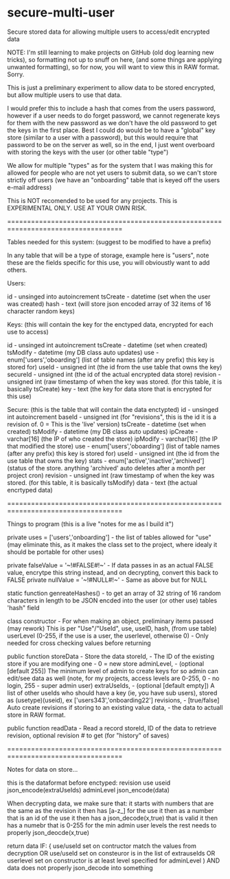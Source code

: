 # secure-multi-user
Secure stored data for allowing multiple users to access/edit encrypted data

NOTE: I'm still learning to make projects on GitHub (old dog learning new tricks), so formatting not up to snuff on here, (and some things are applying unwanted formatting), so for now, you will want to view this in RAW format. Sorry.

This is just a preliminary experiment to allow data to be stored encrypted, but allow multiple users to use that data. 

I would prefer this to include a hash that comes from the users password, however if a user needs to do forget password, we cannot regenerate keys for them with the new password as we don't have the old password to get the keys in the first place. Best I could do would be to have a "global" key store (similar to a user with a password), but this would require that password to be on the server as well, so in the end, I just went overboard with storing the keys with the user (or other table "type")

We allow for multiple "types" as for the system that I was making this for allowed for people who are not yet users to submit data, so we can't store strictly off users (we have an "onboarding" table that is keyed off the users e-mail address)

This is NOT recomended to be used for any projects. This is EXPERIMENTAL ONLY. USE AT YOUR OWN RISK.

===================================================================================

Tables needed for this system: (suggest to be modified to have a prefix)

In any table that will be a type of storage, example here is "users", note these are the fields specific for this use, you will obvioustly want to add others.

Users: 

id - unsinged into autoincrement
tsCreate - datetime (set when the user was created)
hash - text (will store json encoded array of 32 items of 16 character random keys)

Keys: (this will contain the key for the enctyped data, encrypted for each use to access)

id - unsinged int autoincrement
tsCreate - datetime (set when created)
tsModify - datetime (my DB class auto updates)
use - enum['users','oboarding'] (list of table names (after any prefix) this key is stored for) 
useId - unsigned int (the id from the use table that owns the key)
secureId - unsigned int (the id of the actual encrypted data store)
revision - unsigned int (raw timestamp of when the key was stored. (for this table, it is basically tsCreate)
key - text (the key for data store that is encrypted for this use)

Secure: (this is the table that will contain the data enctypted)
id - unsinged int autoincrement
baseId - unsigned int (for "revisions", this is the id it is a revision of. 0 = This is the 'live' version)
tsCreate - datetime (set when created)
tsModify - datetime (my DB class auto updates)
ipCreate - varchar[16] (the IP of who created the store)
ipModify - varchar[16] (the IP that modified the store)
use - enum['users','oboarding'] (list of table names (after any prefix) this key is stored for) 
useId - unsigned int (the id from the use table that owns the key)
stats - enum['active','inactive','archived'] (status of the store. anything 'archived' auto deletes after a month per project cron)
revision - unsigned int (raw timestamp of when the key was stored. (for this table, it is basically tsModify)
data - text (the actual encrtyped data)

===================================================================================

Things to program (this is a live "notes for me as I build it")

private uses = ['users','onboarding'] - the list of tables allowed for "use" (may eliminate this, as it makes the class set to the project, where idealy it should be portable for other uses)

private falseValue = '~!#FALSE#!~' - If data passes in as an actual FALSE value, encrytpe this string instead, and on decrypting, convert this back to FALSE
private nullValue = '~!#NULL#!~' - Same as above but for NULL 

static function genreateHashes() - to get an array of 32 string of 16 random characters in length to be JSON encded into the user (or other use) tables 'hash" field

class constructor - For when making an object, preliminary items passed (may rework) This is per "Use"/"UseId", 
  use,
  useID,
  hash, (from use table)
  userLevel (0-255, if the use is a user, the userlevel, otherwise 0) - Only needed for cross checking values before returning

public function storeData - Store the data 
  storeId, - The ID of the existing store if you are modifying one - 0 = new store
  adminLevel, - (optional [default 255]) The minimum level of admin to create keys for so admin can edit/see data as well (note, for my projects, access levels are 0-255, 0 - no login, 255 - super admin user)
  extraUseIds, - (optional [default empty]) A list of other useIds who should have a key (ie, you have sub users), stored as (usetype)(useid), ex ['users343','onboarding22'] 
  revisions, - [true/false] Auto create revisions if storing to an existing value
  data, - the data to actuall store in RAW format.

public function readData - Read a record 
  storeId, ID of the data to retrieve
  revision, optional revision # to get (for "history" of saves)
   
===================================================================================

Notes for data on store...

this is the dataformat before enctyped:
  revision
  use
  useid
  json_encode(extraUseIds)
  adminLevel
  json_encode(data)

When decrypting data, we make sure that:
  it starts with numbers that are the same as the revision
  it then has [a-z_] for the use
  it then as a number that is an id of the use
  it then has a json_decode(x,true) that is valid
  it then has a numebr that is 0-255 for the min admin user levels
  the rest needs to properly json_deocde(x,true)

  return data IF:
    {
        use/useId set on contructor match the values from decryption
      OR
        use/useId set on consteuror is in the list of extrauseIds
      OR 
        userlevel set on constructor is at least level specified for adminLevel
    )
    AND
      data does not properly json_decode into something

  
